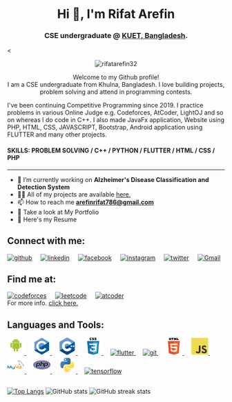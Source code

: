 <h1 align="center">Hi 👋, I'm Rifat Arefin</h1>
<h3 align="center">CSE undergraduate @ <a href='https://www.kuet.ac.bd/index.php'>KUET, Bangladesh</a>.</h3>
<<p align="center"> <img src="https://scontent-sin6-2.xx.fbcdn.net/v/t39.30808-6/279642620_1962541080800952_2017761487451853947_n.jpg?_nc_cat=108&ccb=1-7&_nc_sid=52f669&_nc_eui2=AeEVgPa-CCeSnihNnhfPv7t3bvZcCYvj4Bxu9lwJi-PgHKQEiM0pWNcPInet3tZfcfGDVeDnsWs51MAHIHlhJhv2&_nc_ohc=stxKfDusmH0AX9V0lld&_nc_ht=scontent-sin6-2.xx&oh=00_AfBETyNFmBXRDzB-aiP9-COtBgS5tlpwVngPdfR13pUkWA&oe=6515E97E" height=400, width=600 alt="rifatarefin32" /> 

<p align='center'>Welcome to my Github profile!<br>
I am a CSE undergraduate  from Khulna, Bangladesh.
I love building projects, problem solving and attend in programming contests.</p>
I've been continuing Competitive Programming since 2019. I practice problems in various Online Judge e.g. Codeforces, AtCoder, LightOJ and so on whereas I do code in C++. I also made JavaFx application, Website using PHP, HTML, CSS, JAVASCRIPT, Bootstrap, Android application using FLUTTER and many other projects.

<h4>SKILLS:  PROBLEM SOLVING / C++ / PYTHON / FLUTTER / HTML / CSS / PHP</h4>
<hr>

- 🔭 I’m currently working on **Alzheimer's Disease Classification and Detection System**
- 👨‍💻 All of my projects are available <a href='https://github.com/RIfatArefin32?tab=repositories](https://github.com/RIfatArefin32?tab=repositories'>here.</a>
- 📫 How to reach me **arefinrifat786@gmail.com**
- 👀 Take a look at My Portfolio
- 📄 Here's my Resume

<h2 align="left">Connect with me:</h2>
<p>
<a href= "https://github.com/RifatArefin32"><img src='https://cdn.jsdelivr.net/npm/simple-icons@3.0.1/icons/github.svg' alt='github' height='40'></a> &nbsp&nbsp&nbsp <a href= "https://www.linkedin.com/in/https://www.linkedin.com/in/rifat-arefin-b9547a1a7//"><img src='https://cdn.jsdelivr.net/npm/simple-icons@3.0.1/icons/linkedin.svg' alt='linkedin' height='40'></a> &nbsp&nbsp&nbsp <a href= "https://www.facebook.com/rifatarefin.mahim"><img src='https://cdn.jsdelivr.net/npm/simple-icons@3.0.1/icons/facebook.svg' alt='facebook' height='40'></a> &nbsp&nbsp&nbsp <a href= "https://www.instagram.com/rifat_arefin_32/"><img src='https://cdn.jsdelivr.net/npm/simple-icons@3.0.1/icons/instagram.svg' alt='instagram' height='40'></a> &nbsp&nbsp&nbsp <a href= "https://twitter.com/RifatArefin32"><img src='https://cdn.jsdelivr.net/npm/simple-icons@3.0.1/icons/twitter.svg' alt='twitter' height='40'></a> &nbsp&nbsp&nbsp <a href= "mailto:arefinrifat786@gmail.com"><img src='https://cdn.jsdelivr.net/npm/simple-icons@3.0.1/icons/gmail.svg' alt='Gmail' height='40'></a>
</p>

<h2 align="left">Find me at:</h2>
<p align="left">
<a href="https://codeforces.com/profile/3_arrieffaitn_2" target="blank"><img src='https://cdn.jsdelivr.net/npm/simple-icons@3.0.1/icons/codeforces.svg' alt='codeforces' height='40'></a>  &nbsp&nbsp&nbsp <a href="https://www.leetcode.com/rifatarefin32" target="blank"><img src='https://cdn.jsdelivr.net/npm/simple-icons@3.0.1/icons/leetcode.svg' alt='leetcode' height='40'></a> &nbsp&nbsp&nbsp <a href="https://atcoder.jp/users/RifatArefin32" target="blank"><img src='https://img.atcoder.jp/assets/top/img/logo_bk.svg' alt='atcoder' height='40'></a> 
<br>
For more info. <a href="https://www.stopstalk.com/user/profile/Rifat_Arefin_32"> click here. </a>
</p>

<h2 align="left">Languages and Tools:</h2>
<p align="left"> <a href="https://developer.android.com" target="_blank" rel="noreferrer"> <img src="https://raw.githubusercontent.com/devicons/devicon/master/icons/android/android-original-wordmark.svg" alt="android" width="40" height="40"/> </a> &nbsp&nbsp&nbsp <a href="https://www.cprogramming.com/" target="_blank" rel="noreferrer"> <img src="https://raw.githubusercontent.com/devicons/devicon/master/icons/c/c-original.svg" alt="c" width="40" height="40"/> </a> &nbsp&nbsp&nbsp <a href="https://www.w3schools.com/cpp/" target="_blank" rel="noreferrer"> <img src="https://raw.githubusercontent.com/devicons/devicon/master/icons/cplusplus/cplusplus-original.svg" alt="cplusplus" width="40" height="40"/> </a> &nbsp&nbsp&nbsp <a href="https://www.w3schools.com/css/" target="_blank" rel="noreferrer"> <img src="https://raw.githubusercontent.com/devicons/devicon/master/icons/css3/css3-original-wordmark.svg" alt="css3" width="40" height="40"/> </a> &nbsp&nbsp&nbsp <a href="https://flutter.dev" target="_blank" rel="noreferrer"> <img src="https://www.vectorlogo.zone/logos/flutterio/flutterio-icon.svg" alt="flutter" width="40" height="40"/> </a> &nbsp&nbsp&nbsp <a href="https://git-scm.com/" target="_blank" rel="noreferrer"> <img src="https://www.vectorlogo.zone/logos/git-scm/git-scm-icon.svg" alt="git" width="40" height="40"/> </a>  &nbsp&nbsp&nbsp <a href="https://www.w3.org/html/" target="_blank" rel="noreferrer"> <img src="https://raw.githubusercontent.com/devicons/devicon/master/icons/html5/html5-original-wordmark.svg" alt="html5" width="40" height="40"/> </a> &nbsp&nbsp&nbsp <a href="https://developer.mozilla.org/en-US/docs/Web/JavaScript" target="_blank" rel="noreferrer"> <img src="https://raw.githubusercontent.com/devicons/devicon/master/icons/javascript/javascript-original.svg" alt="javascript" width="40" height="40"/> </a> &nbsp&nbsp&nbsp <a href="https://www.mysql.com/" target="_blank" rel="noreferrer"> <img src="https://raw.githubusercontent.com/devicons/devicon/master/icons/mysql/mysql-original-wordmark.svg" alt="mysql" width="40" height="40"/> </a> &nbsp&nbsp&nbsp <a href="https://www.php.net" target="_blank" rel="noreferrer"> <img src="https://raw.githubusercontent.com/devicons/devicon/master/icons/php/php-original.svg" alt="php" width="40" height="40"/> </a> &nbsp&nbsp&nbsp <a href="https://www.python.org" target="_blank" rel="noreferrer"> <img src="https://raw.githubusercontent.com/devicons/devicon/master/icons/python/python-original.svg" alt="python" width="40" height="40"/> </a> &nbsp&nbsp&nbsp <a href="https://www.tensorflow.org" target="_blank" rel="noreferrer"> <img src="https://www.vectorlogo.zone/logos/tensorflow/tensorflow-icon.svg" alt="tensorflow" width="40" height="40"/> </a> </p>
<h2></h2>

[![Top Langs](https://github-readme-stats.vercel.app/api/top-langs/?username=RifatArefin32)](https://github.com/anuraghazra/github-readme-stats) ![GitHub stats](https://github-readme-stats.vercel.app/api?username=RifatArefin32&show_icons=true&count_private=true)    ![GitHub streak stats](https://streak-stats.demolab.com/?user=RifatArefin32)  

